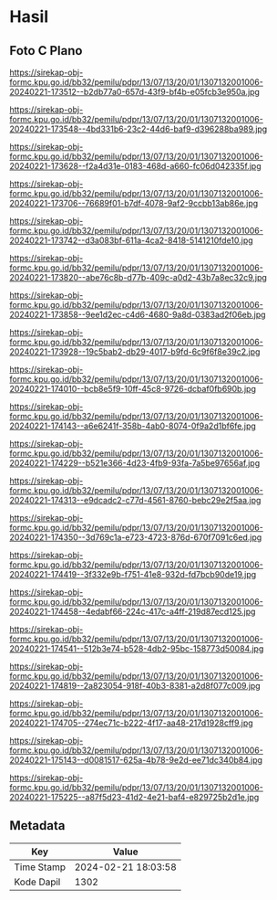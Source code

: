 # Hasil

## Foto C Plano

https://sirekap-obj-formc.kpu.go.id/bb32/pemilu/pdpr/13/07/13/20/01/1307132001006-20240221-173512--b2db77a0-657d-43f9-bf4b-e05fcb3e950a.jpg

https://sirekap-obj-formc.kpu.go.id/bb32/pemilu/pdpr/13/07/13/20/01/1307132001006-20240221-173548--4bd331b6-23c2-44d6-baf9-d396288ba989.jpg

https://sirekap-obj-formc.kpu.go.id/bb32/pemilu/pdpr/13/07/13/20/01/1307132001006-20240221-173628--f2a4d31e-0183-468d-a660-fc06d042335f.jpg

https://sirekap-obj-formc.kpu.go.id/bb32/pemilu/pdpr/13/07/13/20/01/1307132001006-20240221-173706--76689f01-b7df-4078-9af2-9ccbb13ab86e.jpg

https://sirekap-obj-formc.kpu.go.id/bb32/pemilu/pdpr/13/07/13/20/01/1307132001006-20240221-173742--d3a083bf-611a-4ca2-8418-5141210fde10.jpg

https://sirekap-obj-formc.kpu.go.id/bb32/pemilu/pdpr/13/07/13/20/01/1307132001006-20240221-173820--abe76c8b-d77b-409c-a0d2-43b7a8ec32c9.jpg

https://sirekap-obj-formc.kpu.go.id/bb32/pemilu/pdpr/13/07/13/20/01/1307132001006-20240221-173858--9ee1d2ec-c4d6-4680-9a8d-0383ad2f06eb.jpg

https://sirekap-obj-formc.kpu.go.id/bb32/pemilu/pdpr/13/07/13/20/01/1307132001006-20240221-173928--19c5bab2-db29-4017-b9fd-6c9f6f8e39c2.jpg

https://sirekap-obj-formc.kpu.go.id/bb32/pemilu/pdpr/13/07/13/20/01/1307132001006-20240221-174010--bcb8e5f9-10ff-45c8-9726-dcbaf0fb690b.jpg

https://sirekap-obj-formc.kpu.go.id/bb32/pemilu/pdpr/13/07/13/20/01/1307132001006-20240221-174143--a6e6241f-358b-4ab0-8074-0f9a2d1bf6fe.jpg

https://sirekap-obj-formc.kpu.go.id/bb32/pemilu/pdpr/13/07/13/20/01/1307132001006-20240221-174229--b521e366-4d23-4fb9-93fa-7a5be97656af.jpg

https://sirekap-obj-formc.kpu.go.id/bb32/pemilu/pdpr/13/07/13/20/01/1307132001006-20240221-174313--e9dcadc2-c77d-4561-8760-bebc29e2f5aa.jpg

https://sirekap-obj-formc.kpu.go.id/bb32/pemilu/pdpr/13/07/13/20/01/1307132001006-20240221-174350--3d769c1a-e723-4723-876d-670f7091c6ed.jpg

https://sirekap-obj-formc.kpu.go.id/bb32/pemilu/pdpr/13/07/13/20/01/1307132001006-20240221-174419--3f332e9b-f751-41e8-932d-fd7bcb90de19.jpg

https://sirekap-obj-formc.kpu.go.id/bb32/pemilu/pdpr/13/07/13/20/01/1307132001006-20240221-174458--4edabf66-224c-417c-a4ff-219d87ecd125.jpg

https://sirekap-obj-formc.kpu.go.id/bb32/pemilu/pdpr/13/07/13/20/01/1307132001006-20240221-174541--512b3e74-b528-4db2-95bc-158773d50084.jpg

https://sirekap-obj-formc.kpu.go.id/bb32/pemilu/pdpr/13/07/13/20/01/1307132001006-20240221-174819--2a823054-918f-40b3-8381-a2d8f077c009.jpg

https://sirekap-obj-formc.kpu.go.id/bb32/pemilu/pdpr/13/07/13/20/01/1307132001006-20240221-174705--274ec71c-b222-4f17-aa48-217d1928cff9.jpg

https://sirekap-obj-formc.kpu.go.id/bb32/pemilu/pdpr/13/07/13/20/01/1307132001006-20240221-175143--d0081517-625a-4b78-9e2d-ee71dc340b84.jpg

https://sirekap-obj-formc.kpu.go.id/bb32/pemilu/pdpr/13/07/13/20/01/1307132001006-20240221-175225--a87f5d23-41d2-4e21-baf4-e829725b2d1e.jpg


## Metadata

| Key        | Value               |
| ---------- | ------------------- |
| Time Stamp | 2024-02-21 18:03:58 |
| Kode Dapil | 1302                |



